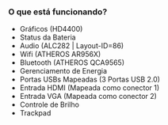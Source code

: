 ### O que está funcionando?
* Gráficos (HD4400)
* Status da Bateria
* Audio (ALC282 | Layout-ID=86)
* Wifi (ATHEROS AR956X)
* Bluetooth (ATHEROS QCA9565)
* Gerenciamento de Energia
* Portas USBs Mapeadas (3 Portas USB 2.0)
* Entrada HDMI (Mapeada como conector 1)
* Entrada VGA (Mapeada como conector 2)
* Controle de Brilho
* Trackpad